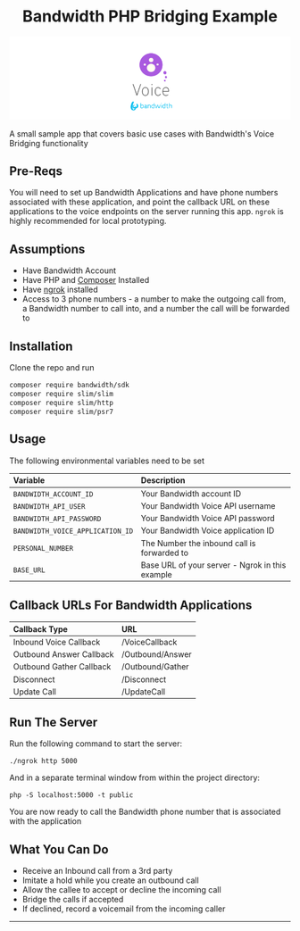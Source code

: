<div align="center">

# Bandwidth PHP Bridging Example

![BW_all](../../.readme_images/BW_Voice.png)

</div>

A small sample app that covers basic use cases with Bandwidth's Voice Bridging functionality

## Pre-Reqs

You will need to set up Bandwidth Applications and have phone numbers associated with these application, and point the callback URL on these applications to the voice endpoints on the server running this app. `ngrok` is highly recommended for local prototyping.

## Assumptions

* Have Bandwidth Account
* Have PHP and [Composer](https://getcomposer.org/download/) Installed
* Have [ngrok](https://ngrok.com) installed
* Access to 3 phone numbers - a number to make the outgoing call from, a Bandwidth number to call into, and a number the call will be forwarded to

## Installation

Clone the repo and run

```
composer require bandwidth/sdk
composer require slim/slim
composer require slim/http
composer require slim/psr7
```

## Usage

The following environmental variables need to be set

| Variable                         | Description                                         |
|:---------------------------------|:----------------------------------------------------|
| `BANDWIDTH_ACCOUNT_ID`           | Your Bandwidth account ID                           |
| `BANDWIDTH_API_USER`             | Your Bandwidth Voice API username                   |
| `BANDWIDTH_API_PASSWORD`         | Your Bandwidth Voice API password                   |
| `BANDWIDTH_VOICE_APPLICATION_ID` | Your Bandwidth Voice application ID                 |
| `PERSONAL_NUMBER`                | The Number the inbound call is forwarded to         |
| `BASE_URL`                       | Base URL of your server - Ngrok in this example     |

## Callback URLs For Bandwidth Applications

| Callback Type             | URL                   |
|:--------------------------|:----------------------|
| Inbound Voice Callback    | <url>/VoiceCallback   |
| Outbound Answer Callback  | <url>/Outbound/Answer |
| Outbound Gather Callback  | <url>/Outbound/Gather |
| Disconnect                | <url>/Disconnect      |
| Update Call               | <url>/UpdateCall      |


## Run The Server
Run the following command to start the server:
```
./ngrok http 5000
```

And in a separate terminal window from within the project directory:
```
php -S localhost:5000 -t public
```

You are now ready to call the Bandwidth phone number that is associated with the application

## What You Can Do

* Receive an Inbound call from a 3rd party
* Imitate a hold while you create an outbound call
* Allow the callee to accept or decline the incoming call
* Bridge the calls if accepted
* If declined, record a voicemail from the incoming caller

---
